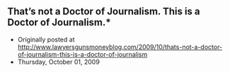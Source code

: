 ## That’s not a Doctor of Journalism. This is a Doctor of Journalism.*

 * Originally posted at http://www.lawyersgunsmoneyblog.com/2009/10/thats-not-a-doctor-of-journalism-this-is-a-doctor-of-journalism
 * Thursday, October 01, 2009


